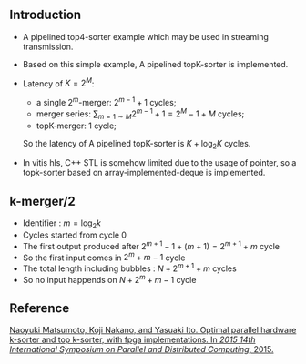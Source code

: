## Introduction

* A pipelined top4-sorter example which may be used in streaming transmission.

* Based on this simple example, A pipelined topK-sorter is implemented.

* Latency of $K=2^{M}$:
  * a single $2^m$-merger: $2^{m-1}+1$ cycles;
  * merger series: $\sum_{m=1\sim M} 2^{m-1}+1=2^M-1+M$ cycles;
  * topK-merger: $1$ cycle;
  
  So the latency of A pipelined topK-sorter is $K+\log_2 K$ cycles.
  
* In vitis hls, C++ STL is somehow limited due to the usage of pointer, so a topk-sorter based on array-implemented-deque is implemented.

## k-merger/2

* Identifier : $m = \log_2 k$
* Cycles started from cycle 0
* The first output produced after $2^{m+1}-1+(m+1) = 2^{m+1}+m$ cycle
* So the first input comes in $2^m+m-1$ cycle
* The total length including bubbles : $N+2^{m+1}+m$ cycles
* So no input happends on $N+2^{m}+m-1$ cycle

## Reference

[Naoyuki Matsumoto, Koji Nakano, and Yasuaki Ito. Optimal parallel hardware k-sorter and top k-sorter, with fpga implementations. In *2015 14th International Symposium on Parallel and Distributed Computing*, 2015.](https://ieeexplore.ieee.org/document/7165140)

